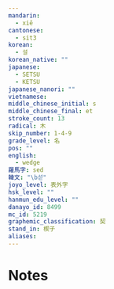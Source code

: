 ```yaml
---
mandarin:
  - xiē
cantonese:
  - sit3
korean:
  - 설
korean_native: ""
japanese:
  - SETSU
  - KETSU
japanese_nanori: ""
vietnamese:
middle_chinese_initial: s
middle_chinese_final: et
stroke_count: 13
radical: 木
skip_number: 1-4-9
grade_level: 名
pos: ""
english:
  - wedge
羅馬字: sed
韓文: "\b섣"
joyo_level: 表外字
hsk_level: ""
hanmun_edu_level: ""
danayo_id: 8499
mc_id: 5219
graphemic_classification: 契
stand_in: 楔子
aliases:
---
```


# Notes

